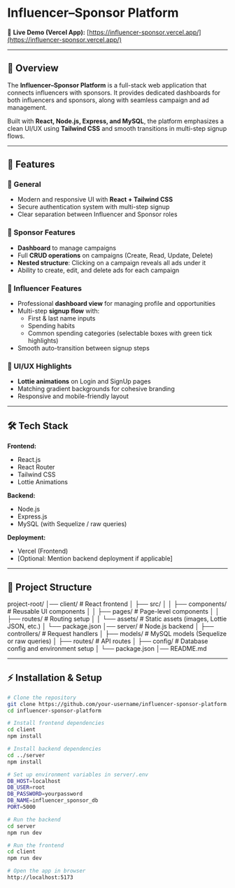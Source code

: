 # Influencer–Sponsor Platform

🔗 **Live Demo (Vercel App):** [https://influencer-sponsor.vercel.app/](https://influencer-sponsor.vercel.app/)

---

## 📌 Overview
The **Influencer–Sponsor Platform** is a full-stack web application that connects influencers with sponsors. It provides dedicated dashboards for both influencers and sponsors, along with seamless campaign and ad management.

Built with **React, Node.js, Express, and MySQL**, the platform emphasizes a clean UI/UX using **Tailwind CSS** and smooth transitions in multi-step signup flows.

---

## 🚀 Features

### 🔹 General
- Modern and responsive UI with **React + Tailwind CSS**
- Secure authentication system with multi-step signup
- Clear separation between Influencer and Sponsor roles

### 🔹 Sponsor Features
- **Dashboard** to manage campaigns
- Full **CRUD operations** on campaigns (Create, Read, Update, Delete)
- **Nested structure**: Clicking on a campaign reveals all ads under it
- Ability to create, edit, and delete ads for each campaign

### 🔹 Influencer Features
- Professional **dashboard view** for managing profile and opportunities
- Multi-step **signup flow** with:
  - First & last name inputs
  - Spending habits
  - Common spending categories (selectable boxes with green tick highlights)
- Smooth auto-transition between signup steps

### 🔹 UI/UX Highlights
- **Lottie animations** on Login and SignUp pages
- Matching gradient backgrounds for cohesive branding
- Responsive and mobile-friendly layout

---

## 🛠️ Tech Stack

**Frontend:**
- React.js
- React Router
- Tailwind CSS
- Lottie Animations

**Backend:**
- Node.js
- Express.js
- MySQL (with Sequelize / raw queries)

**Deployment:**
- Vercel (Frontend)
- [Optional: Mention backend deployment if applicable]

---

## 📂 Project Structure
project-root/
│── client/ # React frontend
│ ├── src/
│ │ ├── components/ # Reusable UI components
│ │ ├── pages/ # Page-level components
│ │ ├── routes/ # Routing setup
│ │ └── assets/ # Static assets (images, Lottie JSON, etc.)
│ └── package.json
│── server/ # Node.js backend
│ ├── controllers/ # Request handlers
│ ├── models/ # MySQL models (Sequelize or raw queries)
│ ├── routes/ # API routes
│ ├── config/ # Database config and environment setup
│ └── package.json
│── README.md


---


## ⚡ Installation & Setup

```bash
# Clone the repository
git clone https://github.com/your-username/influencer-sponsor-platform.git
cd influencer-sponsor-platform

# Install frontend dependencies
cd client
npm install

# Install backend dependencies
cd ../server
npm install

# Set up environment variables in server/.env
DB_HOST=localhost
DB_USER=root
DB_PASSWORD=yourpassword
DB_NAME=influencer_sponsor_db
PORT=5000

# Run the backend
cd server
npm run dev

# Run the frontend
cd client
npm run dev

# Open the app in browser
http://localhost:5173
